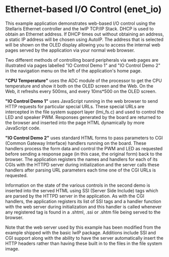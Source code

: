 # Ethernet-based I/O Control (enet_io)


This example application demonstrates web-based I/O control using the Stellaris Ethernet controller and the lwIP TCP/IP Stack.  DHCP is used to obtain an Ethernet address.  If DHCP times out without obtaining an address, a static IP address will be chosen using AutoIP.  The address that is selected will be shown on the OLED display allowing you to access the internal web pages served by the application via your normal web browser.
	
Two different methods of controlling board peripherals via web pages are illustrated via pages labelled "IO Control Demo 1" and "IO Control Demo 2" in the navigation menu on the left of the application's home page.
	
**"CPU Temperature"** uses the ADC module of the processor to get the CPU temperature and show it both on the OLED screen and the Web. On the Web, it refreshs every 500ms, and every 10ms*500 on the OLED screen.
	
**"IO Control Demo 1"** uses JavaScript running in the web browser to send HTTP requests for particular special URLs.  These special URLs are intercepted in the file system support layer (lmi_fs.c) and used to control the LED and speaker PWM.  Responses generated by the board are returned to the browser and inserted into the page HTML dynamically by more JavaScript code.

**"IO Control Demo 2"** uses standard HTML forms to pass parameters to CGI (Common Gateway Interface) handlers running on the board.  These handlers process the form data and control the PWM and LED as requested before sending a response page (in this case, the original form) back to the browser.  The application registers the names and handlers for each of its CGIs with the HTTPD server during initialization and the server calls these handlers after parsing URL parameters each time one of the CGI URLs is requested.
	
Information on the state of the various controls in the second demo is inserted into the served HTML using SSI (Server Side Include) tags which are parsed by the HTTPD server in the application.  As with the CGI handlers, the application registers its list of SSI tags and a handler function with the web server during initialization and this handler is called whenever any registered tag is found in a .shtml, .ssi or .shtm file being served to the browser.

Note that the web server used by this example has been modified from the example shipped with the basic lwIP package.  Additions include SSI and CGI support along with the ability to have the server automatically insert the HTTP headers rather than having these built in to the files in the file system image.


